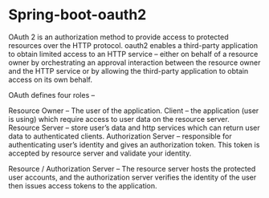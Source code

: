 # Spring-boot-oauth2

OAuth 2 is an authorization method to provide access to protected resources over the HTTP protocol. oauth2 enables a third-party application to obtain limited access to an HTTP service –
either on behalf of a resource owner by orchestrating an approval interaction between the resource owner and the HTTP service
or by allowing the third-party application to obtain access on its own behalf.

OAuth defines four roles –

Resource Owner – The user of the application.
Client – the application (user is using) which require access to user data on the resource server.
Resource Server – store user’s data and http services which can return user data to authenticated clients.
Authorization Server – responsible for authenticating user’s identity and gives an authorization token. This token is accepted by resource server and validate your identity.

Resource / Authorization Server – The resource server hosts the protected user accounts, and the authorization server verifies the identity of the user then issues access tokens to the application.
